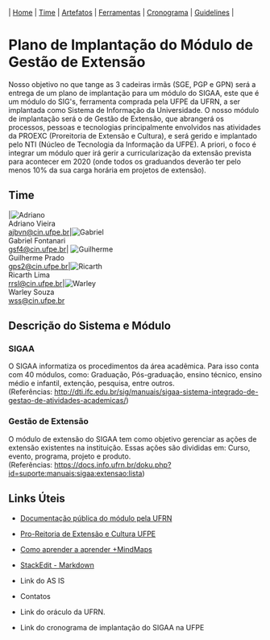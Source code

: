 | [Home](https://github.com/ricarthlima/plano_impantacao_extensao) | [Time](https://github.com/ricarthlima/plano_impantacao_extensao#time) | [Artefatos](https://github.com/ricarthlima/plano_impantacao_extensao/blob/master/pages/artefatos.md) | [Ferramentas](https://github.com/ricarthlima/plano_impantacao_extensao/blob/master/pages/ferramentas.md) | [Cronograma](https://github.com/ricarthlima/plano_impantacao_extensao/blob/master/pages/cronograma.md) | [Guidelines](https://github.com/ricarthlima/plano_implantacao_extensao/blob/master/pages/guidelines.md) |

# Plano de Implantação do Módulo de Gestão de Extensão
Nosso objetivo no que tange as 3 cadeiras irmãs (SGE, PGP e GPN) será a entrega de um plano de implantação para um módulo do SIGAA, este que é um módulo do SIG's, ferramenta comprada pela UFPE da UFRN, a ser implantada como Sistema de Informação da Universidade. O nosso módulo de implantação será o de Gestão de Extensão, que abrangerá os processos, pessoas e tecnologias principalmente envolvidos nas atividades da PROEXC (Proreitoria de Extensão e Cultura), e será gerido e implantado pelo NTI (Núcleo de Tecnologia da Informação da UFPE). A priori, o foco é integrar um módulo quer irá gerir a curricularização da extensão prevista para acontecer em 2020 (onde todos os graduandos deverão ter pelo menos 10% da sua carga horária em projetos de extensão).

## Time
|![Adriano](https://raw.githubusercontent.com/ricarthlima/plano_implantacao_extensao/master/pages/fotos/ajbvn.png) <br>Adriano Vieira<br>ajbvn@cin.ufpe.br|![Gabriel](https://raw.githubusercontent.com/ricarthlima/plano_implantacao_extensao/master/pages/fotos/gsf4.png) <br>Gabriel Fontanari<br><gsf4@cin.ufpe.br>| ![Guilherme](https://raw.githubusercontent.com/ricarthlima/plano_implantacao_extensao/master/pages/fotos/gps2.png) <br>Guilherme Prado<br><gps2@cin.ufpe.br>|![Ricarth](https://raw.githubusercontent.com/ricarthlima/plano_implantacao_extensao/master/pages/fotos/rrsl.png) <br>Ricarth Lima<br><rrsl@cin.ufpe.br>|![Warley](https://raw.githubusercontent.com/ricarthlima/plano_implantacao_extensao/master/pages/fotos/wss.png) <br>Warley Souza<br><wss@cin.ufpe.br>


## Descrição do Sistema e Módulo
### SIGAA
  O SIGAA informatiza os procedimentos da área acadêmica. Para isso conta com 40 módulos, como: Graduação, Pós-graduação, ensino técnico, ensino médio e infantil, extenção, pesquisa, entre outros.  
(Referências: http://dti.ifc.edu.br/sig/manuais/sigaa-sistema-integrado-de-gestao-de-atividades-academicas/)

### Gestão de Extensão
O módulo de extensão do SIGAA tem como objetivo gerenciar as ações de extensão existentes na instituição. Essas ações são divididas em: Curso, evento, programa, projeto e produto.  
(Referências: https://docs.info.ufrn.br/doku.php?id=suporte:manuais:sigaa:extensao:lista)

## Links Úteis
- [Documentação pública do módulo pela UFRN](https://docs.info.ufrn.br/doku.php?id=suporte:manu…)
- [Pro-Reitoria de Extensão e Cultura UFPE](https://www.ufpe.br/proexc)
- [Como aprender a aprender +MindMaps](https://www.youtube.com/watch?v=PHnBUw1bUCU)
- [StackEdit - Markdown](https://stackedit.io/app#)

- Link do AS IS
- Contatos
- Link do oráculo da UFRN.
- Link do cronograma de implantação do SIGAA na UFPE
